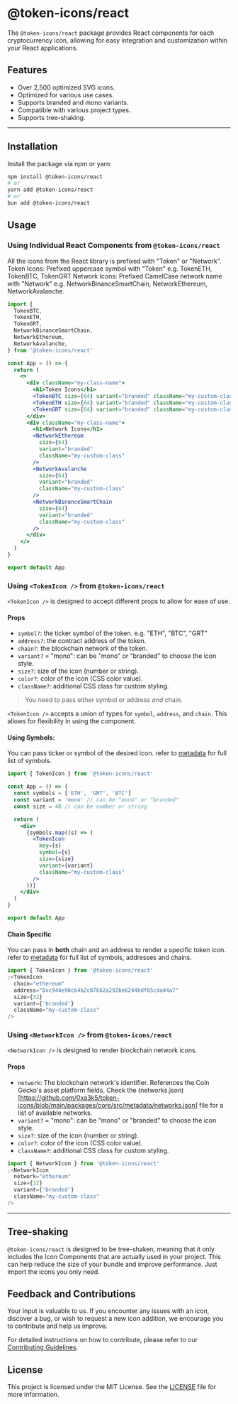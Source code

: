 # @token-icons/react

The `@token-icons/react` package provides React components for each cryptocurrency icon, allowing for easy integration and customization within your React applications.

## Features

- Over 2,500 optimized SVG icons.
- Optimized for various use cases.
- Supports branded and mono variants.
- Compatible with various project types.
- Supports tree-shaking.

---

## Installation

Install the package via npm or yarn:

```bash
npm install @token-icons/react
# or
yarn add @token-icons/react
# or
bun add @token-icons/react
```

## Usage

### Using Individual React Components from `@token-icons/react`

All the icons from the React library is prefixed with "Token" or "Network".
Token Icons: Prefixed uppercase symbol with "Token" e.g. TokenETH, TokenBTC, TokenGRT
Network Icons: Prefixed CamelCase network name with "Network" e.g. NetworkBinanceSmartChain, NetworkEthereum, NetworkAvalanche.

```jsx
import {
  TokenBTC,
  TokenETH,
  TokenGRT,
  NetworkBinanceSmartChain,
  NetworkEthereum,
  NetworkAvalanche,
} from '@token-icons/react'

const App = () => {
  return (
    <>
      <div className="my-class-name">
        <h1>Token Icons</h1>
        <TokenBTC size={64} variant="branded" className="my-custom-class" />
        <TokenETH size={64} variant="branded" className="my-custom-class" />
        <TokenGRT size={64} variant="branded" className="my-custom-class" />
      </div>
      <div className="my-class-name">
        <h1>Network Icons</h1>
        <NetworkEthereum
          size={64}
          variant="branded"
          className="my-custom-class"
        />
        <NetworkAvalanche
          size={64}
          variant="branded"
          className="my-custom-class"
        />
        <NetworkBinanceSmartChain
          size={64}
          variant="branded"
          className="my-custom-class"
        />
      </div>
    </>
  )
}

export default App
```

### Using `<TokenIcon />` from `@token-icons/react`

`<TokenIcon />` is designed to accept different props to allow for ease of use.

#### Props

- `symbol?`: the ticker symbol of the token. e.g. "ETH", "BTC", "GRT"
- `address?`: the contract address of the token.
- `chain?`: the blockchain network of the token.
- `variant?` = "mono": can be "mono" or "branded" to choose the icon style.
- `size?`: size of the icon (number or string).
- `color?`: color of the icon (CSS color value).
- `className?`: additional CSS class for custom styling.

> You need to pass either symbol or address _and_ chain.

`<TokenIcon />` accepts a union of types for `symbol`, `address`, and `chain`. This allows for flexibility in using the component.

#### Using Symbols:

You can pass ticker or symbol of the desired icon. refer to [metadata](https://github.com/0xa3k5/token-icons/blob/main/packages/core/src/metadata/tokens.json) for full list of symbols.

```jsx
import { TokenIcon } from '@token-icons/react'

const App = () => {
  const symbols = ['ETH', 'GRT', 'BTC']
  const variant = 'mono' // can be "mono" or "branded"
  const size = 48 // can be number or string

  return (
    <div>
      {symbols.map((s) => (
        <TokenIcon
          key={s}
          symbol={s}
          size={size}
          variant={variant}
          className="my-custom-class"
        />
      ))}
    </div>
  )
}

export default App
```

#### Chain Specific

You can pass in **both** chain and an address to render a specific token icon. refer to [metadata](https://github.com/0xa3k5/token-icons/blob/main/packages/core/src/metadata/tokens.json) for full list of symbols, addresses and chains.

```jsx
import { TokenIcon } from '@token-icons/react'
;<TokenIcon
  chain="ethereum"
  address="0xc944e90c64b2c07662a292be6244bdf05cda44a7"
  size={32}
  variant={'branded'}
  className="my-custom-class"
/>
```

### Using `<NetworkIcon />` from `@token-icons/react`

`<NetworkIcon />` is designed to render blockchain network icons.

#### Props

- `network`: The blockchain network's identifier. References the Coin Gecko's asset platform fields. Check the (networks.json)[https://github.com/0xa3k5/token-icons/blob/main/packages/core/src/metadata/networks.json] file for a list of available networks.
- `variant?` = "mono": can be "mono" or "branded" to choose the icon style.
- `size?`: size of the icon (number or string).
- `color?`: color of the icon (CSS color value).
- `className?`: additional CSS class for custom styling.

```jsx
import { NetworkIcon } from '@token-icons/react'
;<NetworkIcon
  network="ethereum"
  size={32}
  variant={'branded'}
  className="my-custom-class"
/>
```

---

## Tree-shaking

`@token-icons/react` is designed to be tree-shaken, meaning that it only includes the Icon Components that are actually used in your project. This can help reduce the size of your bundle and improve performance. Just import the icons you only need.

## Feedback and Contributions

Your input is valuable to us. If you encounter any issues with an icon, discover a bug, or wish to request a new icon addition, we encourage you to contribute and help us improve.

For detailed instructions on how to contribute, please refer to our [Contributing Guidelines](https://github.com/0xa3k5/token-icons/blob/main/CONTRIBUTING.md).

## License

This project is licensed under the MIT License. See the [LICENSE](https://github.com/0xa3k5/token-icons/blob/main/LICENSE) file for more information.

